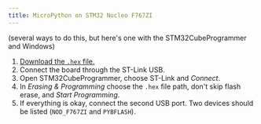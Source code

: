 ```yaml
---
title: MicroPython on STM32 Nucleo F767ZI
---
```

<!--[[Electronics]]--->
<!--[[Code]]--->
<!--[[STM32 F767ZI Pinout]]--->

(several ways to do this, but here's one with the STM32CubeProgrammer and Windows)

1. [Download the `.hex` file.](https://micropython.org/download/NUCLEO_F767ZI/)
2. Connect the board through the ST-Link USB.
3. Open STM32CubeProgrammer, choose ST-Link and *Connect*.
4. In *Erasing & Programming* choose the `.hex` file path, don't skip flash erase, and *Start Programming*.
5. If everything is okay, connect the second USB port. Two devices should be listed (`NOD_F767ZI` and `PYBFLASH`).
